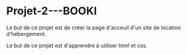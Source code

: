 # Projet-2---BOOKI

Le but de ce projet est de créer la page d'acceuil d'un site de location d'hébergement.

Le but de ce projet est d'apprendre à utiliser html et css.
